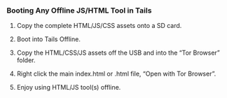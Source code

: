 ### Booting Any Offline JS/HTML Tool in Tails

1. Copy the complete HTML/JS/CSS assets onto a SD card.

2. Boot into Tails Offline.

3. Copy the HTML/CSS/JS assets off the USB and into the “Tor Browser” folder.

4. Right click the main index.html or .html file, “Open with Tor Browser”.

5. Enjoy using HTML/JS tool(s) offline.